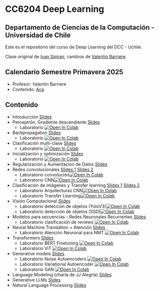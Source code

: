 # CC6204 Deep Learning
## Departamento de Ciencias de la Computación - Universidad de Chile

Este es el repositorio del curso de Deep Learning del DCC - Uchile.

Clase original de [Ivan Sipiran](https://github.com/ivansipiran), cambios de [Valentin Barriere](https://dcc.uchile.cl/pregrado/academico/valentin-barriere).

## Calendario Semestre Primavera 2025
* Profesor: Valentin Barriere
* Contenido: [Aca](./calendario.md)

## Contenido
* Introducción [Slides](./Slides/1_Introduction.pdf)
* Perceptrón, Gradiente descendiente [Slides](./Slides/2_Perceptron_GD.pdf)
  * Laboratorio [![Open In Colab](https://colab.research.google.com/assets/colab-badge.svg)](http://colab.research.google.com/github/valbarriere/CC6204-Deep-Learning/blob/main/Labs/Lab1_BinaryClassifier.ipynb) 
* Backpropagation [Slides](./Slides/3_Backpropagation.pdf)
    * Laboratorio [![Open In Colab](https://colab.research.google.com/assets/colab-badge.svg)](http://colab.research.google.com/github/valbarriere/CC6204-Deep-Learning/blob/main/Labs/Lab2_Backpropagation.ipynb) 
* Clasificación multi-clase [Slides](./Slides/4_Softmax_CEL.pdf)
    * Laboratorio [![Open In Colab](https://colab.research.google.com/assets/colab-badge.svg)](http://colab.research.google.com/github/valbarriere/CC6204-Deep-Learning/blob/main/Labs/Lab3_MNIST_multiclass.ipynb) 
* Inicialización y optimización [Slides](./Slides/5_Initialization_optimization.pdf)
    * Laboratorio [![Open In Colab](https://colab.research.google.com/assets/colab-badge.svg)](http://colab.research.google.com/github/valbarriere/CC6204-Deep-Learning/blob/main/Labs/Lab4_optimization.ipynb) 
* Regularización y Aumentacion de Datos [Slides](./Slides/6_Regularization.pdf)
* Redes convolucionales [Slides 1](./Slides/7_CNN1.pdf) [Slides 2](./Slides/8_CNN2.pdf)
    * Laboratorio convolución[![Open In Colab](https://colab.research.google.com/assets/colab-badge.svg)](http://colab.research.google.com/github/valbarriere/CC6204-Deep-Learning/blob/main/Labs/Lab5_idea_convolution.ipynb)
    * Laboratorio CNN[![Open In Colab](https://colab.research.google.com/assets/colab-badge.svg)](http://colab.research.google.com/github/valbarriere/CC6204-Deep-Learning/blob/main/Labs/Lab6_CNN_MNIST.ipynb)
* Clasificación de imágenes y Transfer learning [Slides 1](./Slides/9_CNN_Architectures.pdf) [Slides 2](./Slides/10_TransferLearning.pdf)
    * Laboratorio Arquitecturas CNN[![Open In Colab](https://colab.research.google.com/assets/colab-badge.svg)](http://colab.research.google.com/github/valbarriere/CC6204-Deep-Learning/blob/main/Labs/Lab7_CNN_Architectures.ipynb)
    * Laboratorio Transfer Learning[![Open In Colab](https://colab.research.google.com/assets/colab-badge.svg)](http://colab.research.google.com/github/valbarriere/CC6204-Deep-Learning/blob/main/Labs/Lab8_TransferLearning.ipynb)
* Visión Computacional [Slides](./Slides/11_ComputerVision.pdf)
    * Laboratorio detección de objetos (YoloV3)[![Open In Colab](https://colab.research.google.com/assets/colab-badge.svg)](http://colab.research.google.com/github/valbarriere/CC6204-Deep-Learning/blob/main/Labs/Lab9_DeteccionObjetosYOLO.ipynb)
    * Laboratorio detección de objetos (SSD)[![Open In Colab](https://colab.research.google.com/assets/colab-badge.svg)](http://colab.research.google.com/github/valbarriere/CC6204-Deep-Learning/blob/main/Labs/Lab10_SSD.ipynb)
* Modelos para secuencias - Redes Neuronales Recurrentes [Slides](./Slides/12_SequenceModels.pdf)
    * Laboratorio clasificación de reviews [![Open In Colab](https://colab.research.google.com/assets/colab-badge.svg)](http://colab.research.google.com/github/valbarriere/CC6204-Deep-Learning/blob/main/Labs/Lab11_Classification_RNN.ipynb)
* Neural Machine Translation + Atención [Slides](./Slides/13_NeuralMachineTranslation_Attention.pdf)
    * Laboratorio Atención Neuronal para NMT [![Open In Colab](https://colab.research.google.com/assets/colab-badge.svg)](http://colab.research.google.com/github/valbarriere/CC6204-Deep-Learning/blob/main/Labs/Lab12_NMT_attention.ipynb)
* Transformers [Slides](./Slides/14_Transformers.pdf)
    * Laboratorio BERT Finetuning [![Open In Colab](https://colab.research.google.com/assets/colab-badge.svg)](http://colab.research.google.com/github/valbarriere/CC6204-Deep-Learning/blob/main/Labs/Lab17_BERT_finetuning.ipynb) 
    * Laboratorio ViT [![Open In Colab](https://colab.research.google.com/assets/colab-badge.svg)](http://colab.research.google.com/github/valbarriere/CC6204-Deep-Learning/blob/main/Labs/Lab13_ViT.ipynb)
* Generative models [Slides](./Slides/15_GenerativeModels.pdf)
    * Laboratorio Noise Autoencoders [![Open In Colab](https://colab.research.google.com/assets/colab-badge.svg)](http://colab.research.google.com/github/valbarriere/CC6204-Deep-Learning/blob/main/Labs/Lab14_NoiseAutoencoder.ipynb)
    * Laboratorio Variational Autoencoder  [![Open In Colab](https://colab.research.google.com/assets/colab-badge.svg)](http://colab.research.google.com/github/valbarriere/CC6204-Deep-Learning/blob/main/Labs/Lab15_VAE.ipynb)
    * Laboratorio GAN [![Open In Colab](https://colab.research.google.com/assets/colab-badge.svg)](http://colab.research.google.com/github/valbarriere/CC6204-Deep-Learning/blob/main/Labs/Lab16_GAN.ipynb)
* Language Modeling (charla de JJ Alegria) [Slides](./Slides/c12_introducción_nlp.pdf)
* Generative LLMs [Slides](./Slides/N_Generative_LLMs.pdf)
* Natural Language Processing [Slides](./Slides/N_Multimodal_Models.pdf)
